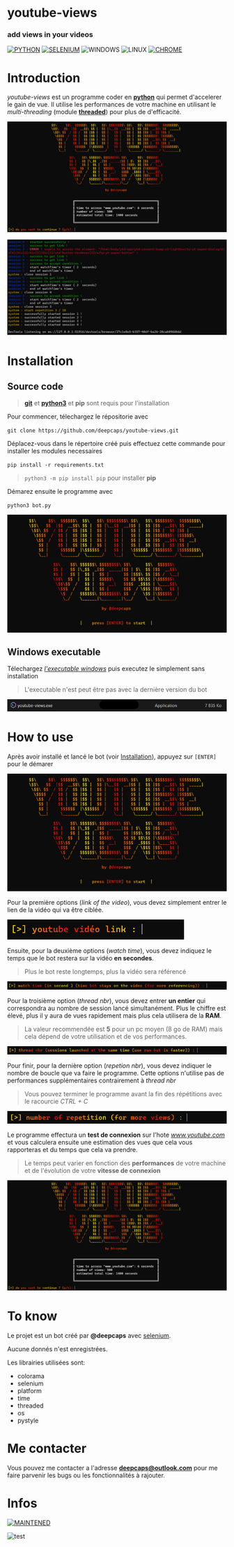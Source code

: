youtube-views
==========

### add views in your videos
[![PYTHON](https://img.shields.io/badge/Python-3776AB?style=flat&logo=python&logoColor=white)](https://www.python.org/)
[![SELENIUM](https://img.shields.io/badge/Selenium-43B02A?style=flat&logo=Selenium&logoColor=white)](https://selenium-python.readthedocs.io/)
![WINDOWS](https://img.shields.io/badge/Windows-0078D6?style=flat&logo=windows&logoColor=white)
![LINUX](https://img.shields.io/badge/Linux-FCC624?style=flat&logo=linux&logoColor=black)
[![CHROME](https://img.shields.io/badge/Google_chrome-4285F4?style=flat&logo=Google-chrome&logoColor=white)](https://www.google.com/intl/fr_fr/chrome/)


# Introduction
_youtube-views_ est un programme coder en [**python**](https://www.python.org/) qui permet d'accelerer le gain de vue. Il utilise les performances de votre machine en utilisant le _multi-threading_ (module [**threaded**](https://pypi.org/project/threaded/)) pour plus de d'efficacité.

![table](./images/table.png)

![logs](./images/logs.png)


# Installation

## Source code
> [**git**](https://git-scm.com/) et [**python3**](https://www.python.org/) et **pip** sont requis pour l'installation

Pour commencer, télechargez le répositorie avec 

`git clone https://github.com/deepcaps/youtube-views.git`


Déplacez-vous dans le répertoire créé puis effectuez cette commande pour installer les modules necessaires

`pip install -r requirements.txt`

> `python3 -m pip install pip` pour installer **pip**


Démarez ensuite le programme avec

`python3 bot.py`

![main](./images/main.png)

## Windows executable
Télechargez [_l'executable windows_](https://github.com/deepcaps/youtube-views/releases/tag/untagged-063e3bb6aa5304817f57) puis executez le simplement sans installation
> L'executable n'est peut être pas avec la dernière version du bot

![executable](./images/executable.png)


# How to use

Après avoir installé et lancé le bot (voir [Installation](#installation)), appuyez sur `[ENTER]` pour le démarer

![main](./images/main.png)

Pour la première options (_link of the video_), vous devez simplement entrer le lien de la vidéo qui va être ciblée.

![link](./images/link.png)

Ensuite, pour la deuxième options (_watch time_), vous devez indiquez le temps que le bot restera sur la vidéo **en secondes**.
> Plus le bot reste longtemps, plus la vidéo sera référencé

![watchTime](./images/watchTime.png)

Pour la troisième option (_thread nbr_), vous devez entrer **un entier** qui correspondra au nombre de session lancé simultanément. Plus le chiffre est élevé, plus il y aura de vues rapidement mais plus cela utilisera de la **RAM**.
> La valeur recommendée est **5** pour un pc moyen (8 go de RAM) mais cela dépend de votre utilisation et de vos performances.

![threadNbr](./images/threadNbr.png)

Pour finir, pour la dernière option (_repetion nbr_), vous devez indiquer le nombre de boucle que va faire le programme. Cette options n'utilise pas de performances supplémentaires contrairement à _thread nbr_
> Vous pouvez terminer le programme avant la fin des répétitions avec le racourcie _CTRL + C_

![rep](./images/rep.png)

Le programme effectura un **test de connexion** sur l'hote _www.youtube.com_ et vous calculera ensuite une estimation des vues que cela vous rapporteras et du temps que cela va prendre.
> Le temps peut varier en fonction des **performances** de votre machine et de l'évolution de votre **vitesse de connexion**

![table](./images/table.png)


# To know
Le projet est un bot créé par **@deepcaps** avec [selenium](https://selenium-python.readthedocs.io/).

Aucune donnés n'est enregistrées.

Les librairies utilisées sont:
- colorama
- selenium
- platform
- time
- threaded
- os
- pystyle


# Me contacter
Vous pouvez me contacter a l'adresse [**deepcaps@outlook.com**](deepcaps@outlook.com) pour me faire parvenir les bugs ou les fonctionnalités à rajouter.


# Infos
[![MAINTENED](https://img.shields.io/badge/maintained-yes-green.svg)](https://github.com/deepcaps/youtube-views/)

![test](https://github-readme-streak-stats.herokuapp.com/?user=deepcaps)
